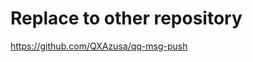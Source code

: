 # Replace to other repository
<a herf="https://github.com/QXAzusa/qq-msg-push">https://github.com/QXAzusa/qq-msg-push</a>
